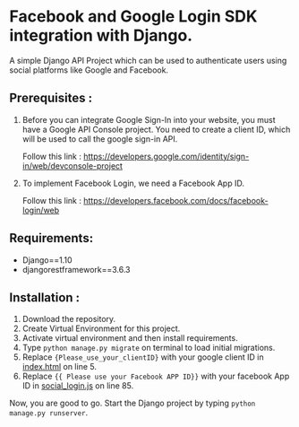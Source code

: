 # Facebook and Google Login SDK integration with Django. 

A simple Django API Project which can be used to authenticate users using social platforms like Google and Facebook. 

## Prerequisites : 
1) Before you can integrate Google Sign-In into your website, you must have a Google API Console project. You need to create a client ID, which will be used to call the google sign-in API.
   
   Follow this link : https://developers.google.com/identity/sign-in/web/devconsole-project
   
2) To implement Facebook Login, we need a Facebook App ID.

   Follow this link : https://developers.facebook.com/docs/facebook-login/web

## Requirements: 
* Django==1.10
* djangorestframework==3.6.3

## Installation :

1) Download the repository.
2) Create Virtual Environment for this project.
3) Activate virtual environment and then install requirements.
4) Type ```python manage.py migrate``` on terminal to load initial migrations.
5) Replace ```{Please_use_your_clientID}``` with your google client ID in [index.html](https://github.com/joshivj/social_logins/blob/master/social_logins/templates/index.html) on line 5.
6) Replace ```{{ Please use your Facebook APP ID}}``` with your facebook App ID in [social_login.js](https://github.com/joshivj/social_logins/blob/master/social_logins/static/js/social_login.js) on line 85.

Now, you are good to go. Start the Django project by typing ```python manage.py runserver```.
